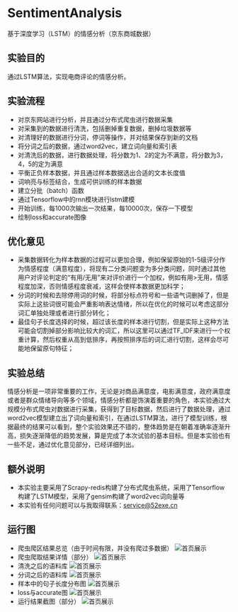 # SentimentAnalysis
基于深度学习（LSTM）的情感分析（京东商城数据）

## 实验目的
通过LSTM算法，实现电商评论的情感分析。

## 实验流程
* 对京东网站进行分析，并且通过分布式爬虫进行数据采集
* 对采集到的数据进行清洗，包括删掉重复数据，删掉垃圾数据等
* 对清理好的数据进行分词，停词等操作，并对结果保存到新的文档
* 将分词之后的数据，通过word2vec，建立词向量和索引表
* 对清洗后的数据，进行数据处理，将分数为1、2的定为不满意，将分数为3，4，5的定为满意
* 平衡正负样本数据，并且通过样本数据选出合适的文本长度值
* 词响亮与标签结合，生成可供训练的样本数据
* 建立分批（batch）函数
* 通过Tensorflow中的rnn模块进行lstm建模
* 开始训练，每1000次输出一次结果，每10000次，保存一下模型
* 绘制loss和accurate图像

## 优化意见
* 采集数据转化为样本数据的过程可以更加合理，例如保留原始的1-5级评分作为情感程度（满意程度），将现有二分类问题变为多分类问题，同时通过其他用户对评论判定的“有用/无用”来对评价进行一个加权，例如有用>无用，情感程度加深，否则情感程度衰减，这样会使样本数据更加科学；
* 分词的时候和去除停用词的时候，将部分标点符号和一些语气词删掉了，但是实际上这些词很可能会严重影响表达情绪，所以在优化的时候可以考虑这部分词汇单独处理或者进行部分转化；
* 最佳句子长度选择的时候，超过该长度的样本进行切割，但是实际上这种方法可能会切割掉部分影响比较大的词汇，所以这里可以通过TF_IDF来进行一个权重计算，然后权重从高到低排序，再按照排序后的词汇进行切割，这样会尽可能地保留原句特征；

## 实验总结
情感分析是一项非常重要的工作，无论是对商品满意度，电影满意度，政府满意度或者是群众情绪导向等多个领域，情感分析都是饰演着重要的角色，本实验通过大规模分布式爬虫对数据进行采集，获得到了目标数据，然后进行了数据处理，通过word2vec模型建立出了词向量和索引，在通过LSTM算法，进行了模型训练，根据最终的结果可以看到，整个实验效果还不错的，整体趋势是在朝着准确率逐渐升高，损失逐渐降低的趋势发展，算是完成了本次试验的基本目标。但是本实验也有一些不足，通过优化意见部分，已经详细列出。

## 额外说明
* 本实验主要采用了Scrapy-redis构建了分布式爬虫系统，采用了Tensorflow构建了LSTM模型，采用了gensim构建了word2vec词向量等
* 本实验有任何问题可以与我取得联系：service@52exe.cn

## 运行图
* 爬虫爬区结果总览（由于时间有限，并没有爬过多数据）
![首页展示](https://github.com/anycodes/SentimentAnalysis/blob/master/picDic/1.png?raw=true)
* 爬虫爬取结果详情（部分）
![首页展示](https://github.com/anycodes/SentimentAnalysis/blob/master/picDic/2.png?raw=true)
* 清洗之后的语料库
![首页展示](https://github.com/anycodes/SentimentAnalysis/blob/master/picDic/3.png?raw=true)
* 分词之后的语料库
![首页展示](https://github.com/anycodes/SentimentAnalysis/blob/master/picDic/4.png?raw=true)
* 样本中的句子长度分布图
![首页展示](https://github.com/anycodes/SentimentAnalysis/blob/master/picDic/5.png?raw=true)
* loss与accurate图
![首页展示](https://github.com/anycodes/SentimentAnalysis/blob/master/picDic/6.png?raw=true)
* 运行结果截图（部分）
![首页展示](https://github.com/anycodes/SentimentAnalysis/blob/master/picDic/7.png?raw=true)

